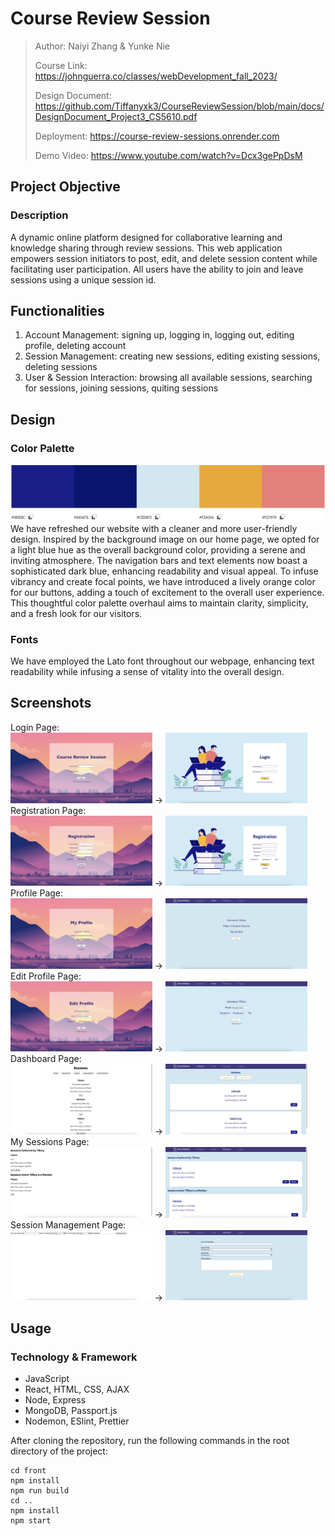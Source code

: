 # Course Review Session

> Author: Naiyi Zhang & Yunke Nie
>
> Course Link: https://johnguerra.co/classes/webDevelopment_fall_2023/
> 
> Design Document: https://github.com/Tiffanyxk3/CourseReviewSession/blob/main/docs/DesignDocument_Project3_CS5610.pdf
> 
> Deployment: https://course-review-sessions.onrender.com
> 
> Demo Video: https://www.youtube.com/watch?v=Dcx3gePpDsM

## Project Objective

### Description
A dynamic online platform designed for collaborative learning and knowledge sharing through review sessions. This web application empowers session initiators to post, edit, and delete session content while facilitating user participation. All users have the ability to join and leave sessions using a unique session id.

## Functionalities
1. Account Management: signing up, logging in, logging out, editing profile, deleting account
2. Session Management: creating new sessions, editing existing sessions, deleting sessions
4. User & Session Interaction: browsing all available sessions, searching for sessions, joining sessions, quiting sessions

## Design

### Color Palette
![Color Palette](./docs/color-palette.png)
We have refreshed our website with a cleaner and more user-friendly design. Inspired by the background image on our home page, we opted for a light blue hue as the overall background color, providing a serene and inviting atmosphere. The navigation bars and text elements now boast a sophisticated dark blue, enhancing readability and visual appeal. To infuse vibrancy and create focal points, we have introduced a lively orange color for our buttons, adding a touch of excitement to the overall user experience. This thoughtful color palette overhaul aims to maintain clarity, simplicity, and a fresh look for our visitors.

### Fonts
We have employed the Lato font throughout our webpage, enhancing text readability while infusing a sense of vitality into the overall design.

## Screenshots
Login Page:<br>
<img src="./docs/before/login.png" width="45%" alt="Login Page (before)"/> -> <img src="./docs/after/login.png" width="45%" alt="Login Page (after)"/><br>
Registration Page:<br>
<img src="./docs/before/registration.png" width="45%" alt="Registration Page (before)"/> -> <img src="./docs/after/registration.png" width="45%" alt="Registration Page (after)"/><br>
Profile Page:<br>
<img src="./docs/before/profile.png" width="45%" alt="Profile Page (before)"/> -> <img src="./docs/after/profile.png" width="45%" alt="Profile Page (after)"/><br>
Edit Profile Page:<br>
<img src="./docs/before/edit-profile.png" width="45%" alt="Edit Profile Page (before)"/> -> <img src="./docs/after/edit-profile.png" width="45%" alt="Edit Profile Page (after)"/><br>
Dashboard Page:<br>
<img src="./docs/before/dashboard.png" width="45%" alt="Profile Page (before)"/> -> <img src="./docs/after/dashboard.png" width="45%" alt="Profile Page (after)"/><br>
My Sessions Page:<br>
<img src="./docs/before/my-sessions.png" width="45%" alt="Profile Page (before)"/> -> <img src="./docs/after/my-sessions.png" width="45%" alt="Profile Page (after)"/><br>
Session Management Page:<br>
<img src="./docs/before/create-session.png" width="45%" alt="Profile Page (before)"/> -> <img src="./docs/after/create-session.png" width="45%" alt="Profile Page (after)"/><br>

## Usage

### Technology & Framework

- JavaScript
- React, HTML, CSS, AJAX
- Node, Express
- MongoDB, Passport.js
- Nodemon, ESlint, Prettier

After cloning the repository, run the following commands in the root directory of the project:

```
cd front
npm install
npm run build
cd ..
npm install
npm start
```

